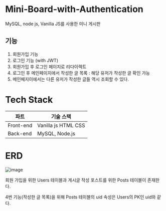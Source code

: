 # Mini-Board-with-Authentication
MySQL, node js, Vanilla JS를 사용한 미니 게시판

## 기능
1. 회원가입 기능
2. 로그인 기능 (with JWT)
3. 회원가입 후 로그인 페이지로 리다이렉트
4. 로그인 후 메인페이지에서 작성한 글 목록 : 해당 유저가 작성한 글 확인 가능
5. 메인페지이에서는 다른 유저가 작성한 글들 역시 조회할 수 있다. 

# Tech Stack
|파트|기술 스택|
|---|---|
|Front-end|Vanilla js HTML CSS|
|Back-end| MySQL, Node.js|

# ERD
![image](https://user-images.githubusercontent.com/47571973/152902087-c0ae482f-015a-4db9-898f-66d33cd28085.png)

회원 가입을 위한 Users 테이블과 게시글 작성 포스트를 위한 Posts 테이블이 존재한다.

4번 기능(작성한 글 목록)을 위해 Posts 테이블의 uid 속성은 Users의 PK인 uid와 같다.
